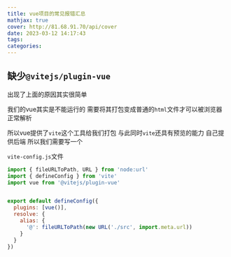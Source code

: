 ```yaml
---
title: vue项目的常见报错汇总
mathjax: true
cover: http://81.68.91.70/api/cover
date: 2023-03-12 14:17:43
tags:
categories:
---
```




## 缺少`@vitejs/plugin-vue`

出现了上面的原因其实很简单

我们的vue其实是不能运行的 需要将其打包变成普通的`html`文件才可以被浏览器正常解析 

所以vue提供了`vite`这个工具给我们打包 与此同时`vite`还具有预览的能力 自己提供后端 所以我们需要写一个

`vite-config.js`文件

```js
import { fileURLToPath, URL } from 'node:url'
import { defineConfig } from 'vite'
import vue from '@vitejs/plugin-vue'


export default defineConfig({
  plugins: [vue()],
  resolve: {
    alias: {
      '@': fileURLToPath(new URL('./src', import.meta.url))
    }
  }
})

```

